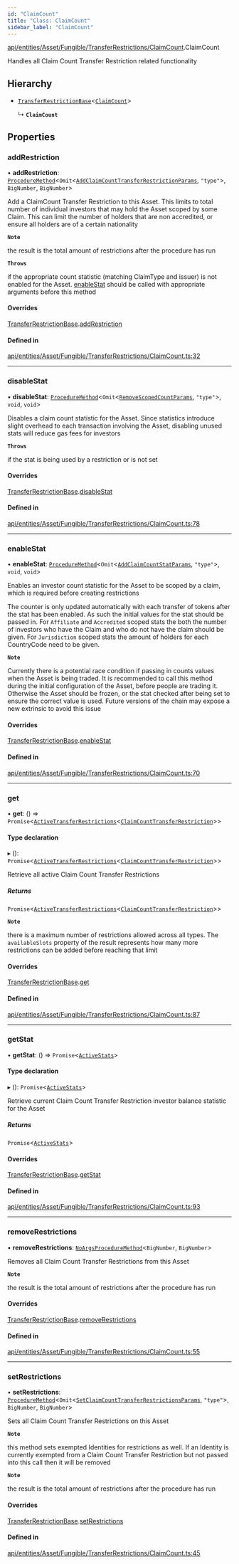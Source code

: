 ```yaml
---
id: "ClaimCount"
title: "Class: ClaimCount"
sidebar_label: "ClaimCount"
---
```


[api/entities/Asset/Fungible/TransferRestrictions/ClaimCount](../../../../../../../modules/API/Entities/Asset/Fungible/TransferRestrictions/ClaimCount/ClaimCount.md).ClaimCount

Handles all Claim Count Transfer Restriction related functionality

## Hierarchy

- [`TransferRestrictionBase`](../TransferRestrictionBase/TransferRestrictionBase.md)\<[`ClaimCount`](../../../../../../../enums/API/Procedures/Types/TransferRestrictionType/TransferRestrictionType.md#claimcount)\>

  ↳ **`ClaimCount`**

## Properties

### addRestriction

• **addRestriction**: [`ProcedureMethod`](../../../../../../../interfaces/API/Procedures/Types/ProcedureMethod/ProcedureMethod.md)\<`Omit`\<[`AddClaimCountTransferRestrictionParams`](../../../../../../../modules/API/Procedures/Types/Types.md#addclaimcounttransferrestrictionparams), ``"type"``\>, `BigNumber`, `BigNumber`\>

Add a ClaimCount Transfer Restriction to this Asset. This limits to total number of individual
investors that may hold the Asset scoped by some Claim. This can limit the number of holders that
are non accredited, or ensure all holders are of a certain nationality

**`Note`**

the result is the total amount of restrictions after the procedure has run

**`Throws`**

if the appropriate count statistic (matching ClaimType and issuer) is not enabled for the Asset. [enableStat](ClaimCount.md#enablestat) should be called with appropriate arguments before this method

#### Overrides

[TransferRestrictionBase](../TransferRestrictionBase/TransferRestrictionBase.md).[addRestriction](../TransferRestrictionBase/TransferRestrictionBase.md#addrestriction)

#### Defined in

[api/entities/Asset/Fungible/TransferRestrictions/ClaimCount.ts:32](https://github.com/PolymeshAssociation/polymesh-sdk/blob/3cc570ade/src/api/entities/Asset/Fungible/TransferRestrictions/ClaimCount.ts#L32)

___

### disableStat

• **disableStat**: [`ProcedureMethod`](../../../../../../../interfaces/API/Procedures/Types/ProcedureMethod/ProcedureMethod.md)\<`Omit`\<[`RemoveScopedCountParams`](../../../../../../../modules/API/Procedures/Types/Types.md#removescopedcountparams), ``"type"``\>, `void`, `void`\>

Disables a claim count statistic for the Asset. Since statistics introduce slight overhead to each transaction
involving the Asset, disabling unused stats will reduce gas fees for investors

**`Throws`**

if the stat is being used by a restriction or is not set

#### Overrides

[TransferRestrictionBase](../TransferRestrictionBase/TransferRestrictionBase.md).[disableStat](../TransferRestrictionBase/TransferRestrictionBase.md#disablestat)

#### Defined in

[api/entities/Asset/Fungible/TransferRestrictions/ClaimCount.ts:78](https://github.com/PolymeshAssociation/polymesh-sdk/blob/3cc570ade/src/api/entities/Asset/Fungible/TransferRestrictions/ClaimCount.ts#L78)

___

### enableStat

• **enableStat**: [`ProcedureMethod`](../../../../../../../interfaces/API/Procedures/Types/ProcedureMethod/ProcedureMethod.md)\<`Omit`\<[`AddClaimCountStatParams`](../../../../../../../modules/API/Procedures/Types/Types.md#addclaimcountstatparams), ``"type"``\>, `void`, `void`\>

Enables an investor count statistic for the Asset to be scoped by a claim, which is required before creating restrictions

The counter is only updated automatically with each transfer of tokens after the stat has been enabled.
As such the initial values for the stat should be passed in.
For `Affiliate` and `Accredited` scoped stats the both the number of investors who have the Claim and who do not have the claim
should be given. For `Jurisdiction` scoped stats the amount of holders for each CountryCode need to be given.

**`Note`**

Currently there is a potential race condition if passing in counts values when the Asset is being traded.
It is recommended to call this method during the initial configuration of the Asset, before people are trading it.
Otherwise the Asset should be frozen, or the stat checked after being set to ensure the correct value is used. Future
versions of the chain may expose a new extrinsic to avoid this issue

#### Overrides

[TransferRestrictionBase](../TransferRestrictionBase/TransferRestrictionBase.md).[enableStat](../TransferRestrictionBase/TransferRestrictionBase.md#enablestat)

#### Defined in

[api/entities/Asset/Fungible/TransferRestrictions/ClaimCount.ts:70](https://github.com/PolymeshAssociation/polymesh-sdk/blob/3cc570ade/src/api/entities/Asset/Fungible/TransferRestrictions/ClaimCount.ts#L70)

___

### get

• **get**: () => `Promise`\<[`ActiveTransferRestrictions`](../../../../../../../interfaces/API/Entities/Types/ActiveTransferRestrictions/ActiveTransferRestrictions.md)\<[`ClaimCountTransferRestriction`](../../../../../../../interfaces/API/Entities/Types/ClaimCountTransferRestriction/ClaimCountTransferRestriction.md)\>\>

#### Type declaration

▸ (): `Promise`\<[`ActiveTransferRestrictions`](../../../../../../../interfaces/API/Entities/Types/ActiveTransferRestrictions/ActiveTransferRestrictions.md)\<[`ClaimCountTransferRestriction`](../../../../../../../interfaces/API/Entities/Types/ClaimCountTransferRestriction/ClaimCountTransferRestriction.md)\>\>

Retrieve all active Claim Count Transfer Restrictions

##### Returns

`Promise`\<[`ActiveTransferRestrictions`](../../../../../../../interfaces/API/Entities/Types/ActiveTransferRestrictions/ActiveTransferRestrictions.md)\<[`ClaimCountTransferRestriction`](../../../../../../../interfaces/API/Entities/Types/ClaimCountTransferRestriction/ClaimCountTransferRestriction.md)\>\>

**`Note`**

there is a maximum number of restrictions allowed across all types.
  The `availableSlots` property of the result represents how many more restrictions can be added
  before reaching that limit

#### Overrides

[TransferRestrictionBase](../TransferRestrictionBase/TransferRestrictionBase.md).[get](../TransferRestrictionBase/TransferRestrictionBase.md#get)

#### Defined in

[api/entities/Asset/Fungible/TransferRestrictions/ClaimCount.ts:87](https://github.com/PolymeshAssociation/polymesh-sdk/blob/3cc570ade/src/api/entities/Asset/Fungible/TransferRestrictions/ClaimCount.ts#L87)

___

### getStat

• **getStat**: () => `Promise`\<[`ActiveStats`](../../../../../../../modules/API/Entities/Types/Types.md#activestats)\>

#### Type declaration

▸ (): `Promise`\<[`ActiveStats`](../../../../../../../modules/API/Entities/Types/Types.md#activestats)\>

Retrieve current Claim Count Transfer Restriction investor balance statistic for the Asset

##### Returns

`Promise`\<[`ActiveStats`](../../../../../../../modules/API/Entities/Types/Types.md#activestats)\>

#### Overrides

[TransferRestrictionBase](../TransferRestrictionBase/TransferRestrictionBase.md).[getStat](../TransferRestrictionBase/TransferRestrictionBase.md#getstat)

#### Defined in

[api/entities/Asset/Fungible/TransferRestrictions/ClaimCount.ts:93](https://github.com/PolymeshAssociation/polymesh-sdk/blob/3cc570ade/src/api/entities/Asset/Fungible/TransferRestrictions/ClaimCount.ts#L93)

___

### removeRestrictions

• **removeRestrictions**: [`NoArgsProcedureMethod`](../../../../../../../interfaces/API/Procedures/Types/NoArgsProcedureMethod/NoArgsProcedureMethod.md)\<`BigNumber`, `BigNumber`\>

Removes all Claim Count Transfer Restrictions from this Asset

**`Note`**

the result is the total amount of restrictions after the procedure has run

#### Overrides

[TransferRestrictionBase](../TransferRestrictionBase/TransferRestrictionBase.md).[removeRestrictions](../TransferRestrictionBase/TransferRestrictionBase.md#removerestrictions)

#### Defined in

[api/entities/Asset/Fungible/TransferRestrictions/ClaimCount.ts:55](https://github.com/PolymeshAssociation/polymesh-sdk/blob/3cc570ade/src/api/entities/Asset/Fungible/TransferRestrictions/ClaimCount.ts#L55)

___

### setRestrictions

• **setRestrictions**: [`ProcedureMethod`](../../../../../../../interfaces/API/Procedures/Types/ProcedureMethod/ProcedureMethod.md)\<`Omit`\<[`SetClaimCountTransferRestrictionsParams`](../../../../../../../interfaces/API/Procedures/Types/SetClaimCountTransferRestrictionsParams/SetClaimCountTransferRestrictionsParams.md), ``"type"``\>, `BigNumber`, `BigNumber`\>

Sets all Claim Count Transfer Restrictions on this Asset

**`Note`**

this method sets exempted Identities for restrictions as well. If an Identity is currently exempted from a Claim Count Transfer Restriction
but not passed into this call then it will be removed

**`Note`**

the result is the total amount of restrictions after the procedure has run

#### Overrides

[TransferRestrictionBase](../TransferRestrictionBase/TransferRestrictionBase.md).[setRestrictions](../TransferRestrictionBase/TransferRestrictionBase.md#setrestrictions)

#### Defined in

[api/entities/Asset/Fungible/TransferRestrictions/ClaimCount.ts:45](https://github.com/PolymeshAssociation/polymesh-sdk/blob/3cc570ade/src/api/entities/Asset/Fungible/TransferRestrictions/ClaimCount.ts#L45)
